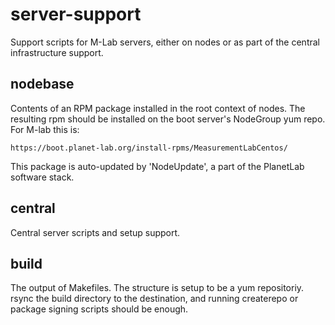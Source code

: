 server-support
==============

Support scripts for M-Lab servers, either on nodes or as part of the central
infrastructure support.

## nodebase 

Contents of an RPM package installed in the root context of nodes.
The resulting rpm should be installed on the boot server's NodeGroup 
yum repo.  For M-lab this is:

    https://boot.planet-lab.org/install-rpms/MeasurementLabCentos/
This package is auto-updated by 'NodeUpdate', a part of the PlanetLab
software stack. 

## central 

Central server scripts and setup support. 

## build 

The output of Makefiles.  The structure is setup to be a yum repositoriy.  
rsync the build directory to the destination, and running createrepo or 
package signing scripts should be enough.


